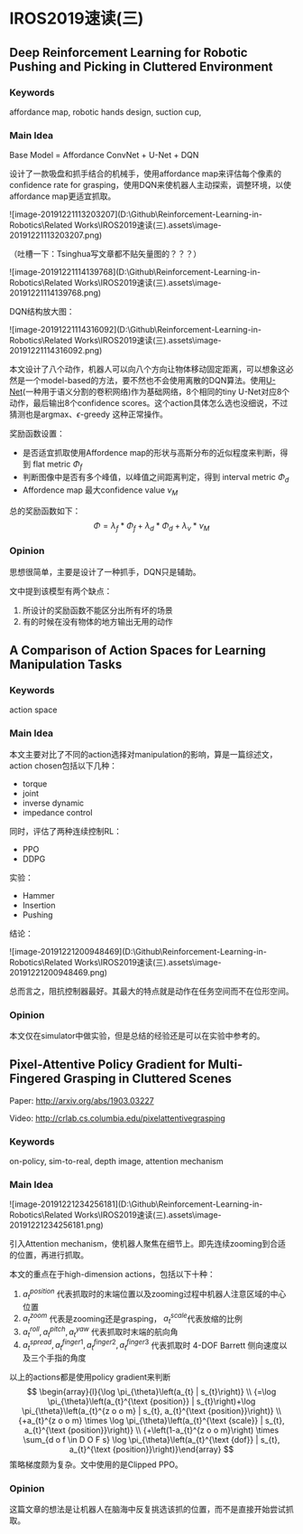 # IROS2019速读(三)

## Deep Reinforcement Learning for Robotic Pushing and Picking in Cluttered Environment

### Keywords

affordance map, robotic hands design, suction cup, 

### Main Idea

Base Model = Affordance ConvNet + U-Net + DQN

设计了一款吸盘和抓手结合的机械手，使用affordance map来评估每个像素的confidence rate for grasping，使用DQN来使机器人主动探索，调整环境，以使affordance map更适宜抓取。

![image-20191221113203207](D:\Github\Reinforcement-Learning-in-Robotics\Related Works\IROS2019速读(三).assets\image-20191221113203207.png)

（吐槽一下：Tsinghua写文章都不贴矢量图的？？？）

![image-20191221114139768](D:\Github\Reinforcement-Learning-in-Robotics\Related Works\IROS2019速读(三).assets\image-20191221114139768.png)

DQN结构放大图：

![image-20191221114316092](D:\Github\Reinforcement-Learning-in-Robotics\Related Works\IROS2019速读(三).assets\image-20191221114316092.png)

本文设计了八个动作，机器人可以向八个方向让物体移动固定距离，可以想象这必然是一个model-based的方法，要不然也不会使用离散的DQN算法。使用[U-Net](https://zhuanlan.zhihu.com/p/43927696)(一种用于语义分割的卷积网络)作为基础网络，8个相同的tiny U-Net对应8个动作，最后输出8个confidence scores。这个action具体怎么选也没细说，不过猜测也是argmax、$\epsilon$-greedy 这种正常操作。

奖励函数设置：

- 是否适宜抓取使用Affordence map的形状与高斯分布的近似程度来判断，得到 flat metric $\Phi_f$
- 判断图像中是否有多个峰值，以峰值之间距离判定，得到 interval metric $\Phi_d$
- Affordence map 最大confidence value $\nu_M$

总的奖励函数如下：
$$
\Phi=\lambda_f*\Phi_f+\lambda_d*\Phi_d+\lambda_\nu*\nu_M
$$

### Opinion

思想很简单，主要是设计了一种抓手，DQN只是辅助。

文中提到该模型有两个缺点：

1. 所设计的奖励函数不能区分出所有坏的场景
2. 有的时候在没有物体的地方输出无用的动作



## A Comparison of Action Spaces for Learning Manipulation Tasks

### Keywords

action space

### Main Idea

本文主要对比了不同的action选择对manipulation的影响，算是一篇综述文，action chosen包括以下几种：

- torque
- joint 
- inverse dynamic
- impedance control

同时，评估了两种连续控制RL：

- PPO
- DDPG

实验：

- Hammer
- Insertion
- Pushing

结论：

![image-20191221200948469](D:\Github\Reinforcement-Learning-in-Robotics\Related Works\IROS2019速读(三).assets\image-20191221200948469.png)

总而言之，阻抗控制器最好。其最大的特点就是动作在任务空间而不在位形空间。

### Opinion

本文仅在simulator中做实验，但是总结的经验还是可以在实验中参考的。



## Pixel-Attentive Policy Gradient for Multi-Fingered Grasping in Cluttered Scenes

Paper: http://arxiv.org/abs/1903.03227

Video: http://crlab.cs.columbia.edu/pixelattentivegrasping

### Keywords

on-policy, sim-to-real, depth image, attention mechanism

### Main Idea

![image-20191221234256181](D:\Github\Reinforcement-Learning-in-Robotics\Related Works\IROS2019速读(三).assets\image-20191221234256181.png)

引入Attention mechanism，使机器人聚焦在细节上。即先连续zooming到合适的位置，再进行抓取。

本文的重点在于high-dimension actions，包括以下十种：

1. $a_t^{position}$ 代表抓取时的末端位置以及zooming过程中机器人注意区域的中心位置
2. $a_t^{zoom}$ 代表是zooming还是grasping， $a_t^{scale}$代表放缩的比例
3. $a_t^{roll}, a_t^{pitch}, a_t^{yaw}$ 代表抓取时末端的航向角
4. $a_t^{spread}, a_t^{finger1}, a_t^{finger2}, a_t^{finger3}$ 代表抓取时 4-DOF Barrett 侧向速度以及三个手指的角度

以上的actions都是使用policy gradient来判断
$$
\begin{array}{l}{\log \pi_{\theta}\left(a_{t} | s_{t}\right)} \\ {=\log \pi_{\theta}\left(a_{t}^{\text {position}} | s_{t}\right)+\log \pi_{\theta}\left(a_{t}^{z o o m} | s_{t}, a_{t}^{\text {position}}\right)} \\ {+a_{t}^{z o o m} \times \log \pi_{\theta}\left(a_{t}^{\text {scale}} | s_{t}, a_{t}^{\text {position}}\right)} \\ {+\left(1-a_{t}^{z o o m}\right) \times \sum_{d o f \in D O F s} \log \pi_{\theta}\left(a_{t}^{\text {dof}} | s_{t}, a_{t}^{\text {position}}\right)}\end{array}
$$
策略梯度颇为复杂。文中使用的是Clipped PPO。

### Opinion

这篇文章的想法是让机器人在脑海中反复挑选该抓的位置，而不是直接开始尝试抓取。